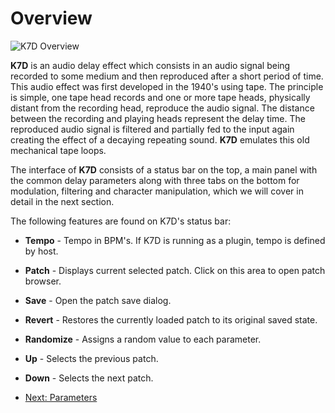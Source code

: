 # Overview

<img src="https://www.imaginando.pt/images/products/k7d/help/overview.png" alt="K7D Overview" style="padding: 0px; bottom-padding: 0px" />

**K7D** is an audio delay effect which consists in an audio signal being recorded to some medium and then reproduced after a short period of time. This audio effect was first developed in the 1940's using tape. The principle is simple, one tape head records and one or more tape heads, physically distant from the recording head, reproduce the audio signal. The distance between the recording and playing heads represent the delay time. The reproduced audio signal is filtered and partially fed to the input again creating the effect of a decaying repeating sound. **K7D** emulates this old mechanical tape loops.

The interface of **K7D** consists of a status bar on the top, a main panel with the common delay parameters along with three tabs on the bottom for modulation, filtering and character manipulation, which we will cover in detail in the next section.

The following features are found on K7D's status bar:

* **Tempo** - Tempo in BPM's. If K7D is running as a plugin, tempo is defined by host.

* **Patch** - Displays current selected patch. Click on this area to open patch browser.

* **Save** - Open the patch save dialog.

* **Revert** - Restores the currently loaded patch to its original saved state.

* **Randomize** - Assigns a random value to each parameter.

* **Up** - Selects the previous patch.

* **Down** - Selects the next patch.

* [Next: Parameters](https://www.imaginando.pt/products/k7d/help/parameters)




